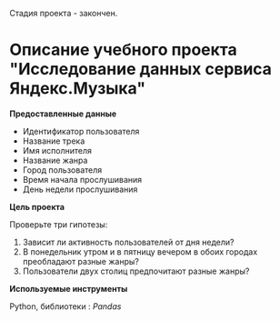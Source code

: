 Стадия проекта - закончен.

# Описание учебного проекта "Исследование данных сервиса Яндекс.Музыка"

**Предоставленные данные**

- Идентификатор пользователя
- Название трека
- Имя исполнителя
- Название жанра
- Город пользователя
- Время начала прослушивания
- День недели прослушивания

**Цель проекта**

Проверьте три гипотезы:
1. Зависит ли активность пользователей от дня недели?
2. В понедельник утром и в пятницу вечером в обоих городах преобладают разные жанры?
3. Пользователи двух столиц предпочитают разные жанры? 

**Используемые инструменты**

Python, библиотеки : *Pandas*
